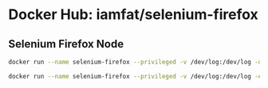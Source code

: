 Docker Hub: iamfat/selenium-firefox
===========

## Selenium Firefox Node
```bash
docker run --name selenium-firefox --privileged -v /dev/log:/dev/log -d iamfat/selenium-firefox

docker run --name selenium-firefox --privileged -v /dev/log:/dev/log -e "HUB_HOST=172.17.42.1" -e "HUB_PORT=4444" -d iamfat/selenium-firefox
```